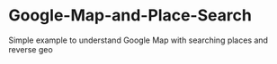# Google-Map-and-Place-Search

Simple example to understand Google Map with searching places and reverse geo
